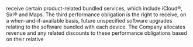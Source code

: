 receive certain product-related bundled services, which include iCloud®, Siri® and Maps. The third performance obligation is the
right  to  receive,  on  a  when-and-if-available  basis,  future  unspecified  software  upgrades  relating  to  the  software  bundled  with
each device. The Company allocates revenue and any related discounts to these performance obligations based on their relative
